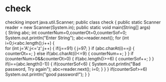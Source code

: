 # check
checking
import java.util.Scanner;
public class check
{
	public static Scanner reader = new Scanner(System.in);
	public static void main(String[] args)  
	{
		String abc;
		int counterNum=0,counterOt=0,counterSof=0;
		System.out.println("Enter String");
		abc=reader.next();
		for (int i=0;i<abc.length();i++)
		{	
			for (int j='A';j<='z';j++)
			{
				if(j==91)
				{
					j=97;
				}
				if (abc.charAt(i)==j)
				{
					counterOt++;
				}
				else if(abc.charAt(i)<=9)
				{
					counterNum++;
				}
			}
			if (counterNum>0&&counterOt>0)
			{
				if(abc.length()>=6)
				{
					counterSof++;
				}
			}
			if(i==(abc.length()-1))
			{
				if(counterSof<6)
				{
					System.out.println("Bad password, Try again");
					abc=reader.next();
					i=0;
				}
			}
		}
		if(counterSof>=6)
			System.out.println("good password!");
	}
}
